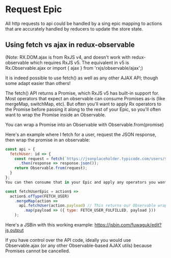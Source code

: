 # Request Epic

All http requests to api could be handled by a sing epic mapping to actions that are accurately handled by reducers to update the store state.

## Using fetch vs ajax in redux-observable

(Note: RX.DOM.ajax is from RxJS v4, and doesn't work with redux-observable which requires RxJS v5. The equivalent in v5 is Rx.Observable.ajax or import { ajax } from 'rxjs/observable/ajax';)

It is indeed possible to use fetch() as well as any other AJAX API; though some adapt easier than others!

The fetch() API returns a Promise, which RxJS v5 has built-in support for. Most operators that expect an observable can consume Promises as-is (like mergeMap, switchMap, etc). But often you'll want to apply Rx operators to the Promise before passing it along to the rest of your Epic, so you'll often want to wrap the Promise inside an Observable.

You can wrap a Promise into an Observable with Observable.from(promise)

Here's an example where I fetch for a user, request the JSON response, then wrap the promise in an observable:

```js
const api = {
  fetchUser: id => {
    const request = fetch(`https://jsonplaceholder.typicode.com/users/${id}`)
      .then(response => response.json());
    return Observable.from(request);
  }
};
You can then consume that in your Epic and apply any operators you want:

const fetchUserEpic = action$ =>
  action$.ofType(FETCH_USER)
    .mergeMap(action =>
      api.fetchUser(action.payload) // This returns our Observable wrapping the Promise
        .map(payload => ({ type: FETCH_USER_FULFILLED, payload }))
    );
```

Here's a JSBin with this working example: https://jsbin.com/fuwaguk/edit?js,output

If you have control over the API code, ideally you would use Observable.ajax (or any other Observable-based AJAX utils) because Promises cannot be cancelled.

